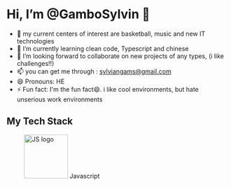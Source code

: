 # Hi, I’m @GamboSylvin 👋

- 👀 my current centers of interest are basketball, music and new IT technologies
- 🌱 I’m currently learning clean code, Typescript and chinese
- 💞️ I’m looking forward to collaborate on new projects of any types, (i like challenges!!)
- 📫 you can get me through : sylviangams@gmail.com
- 😄 Pronouns: HE
- ⚡ Fun fact: I'm the fun fact😄. i like cool environments, but hate unserious work environments

## My Tech Stack
<figure>
  <img src="https://github.com/GamboSylvin/Image-Folder/blob/main/jsLogo.png?raw=true" alt="JS logo" width="100" height="100" title="Javascript"/>
  <figurecaption>Javascript</figurecaption>
</figure>

<!---
GamboSylvin/GamboSylvin is a ✨ special ✨ repository because its `README.md` (this file) appears on your GitHub profile.
You can click the Preview link to take a look at your changes.
--->
